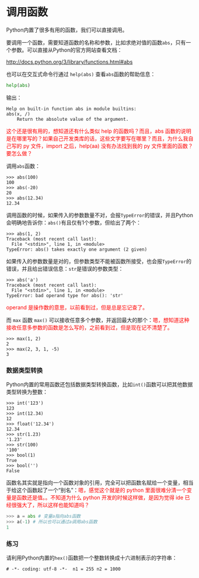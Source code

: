 # 调用函数

Python内置了很多有用的函数，我们可以直接调用。

要调用一个函数，需要知道函数的名称和参数，比如求绝对值的函数`abs`，只有一个参数。可以直接从Python的官方网站查看文档：

<http://docs.python.org/3/library/functions.html#abs>

也可以在交互式命令行通过 `help(abs)` 查看`abs`函数的帮助信息：

```py
help(abs)
```

输出：

```
Help on built-in function abs in module builtins:
abs(x, /)
    Return the absolute value of the argument.
```

<span style="color:red;">这个还是很有用的，想知道还有什么类似 help 的函数吗？而且，abs 函数的说明是在哪里写的？如果自己开发类库的话，这些文字要写在哪里？而且，为什么我自己写的 py 文件，import 之后，help(aa) 没有办法找到我的 py 文件里面的函数？要怎么做？</span>


调用`abs`函数：

```
>>> abs(100)
100
>>> abs(-20)
20
>>> abs(12.34)
12.34
```

调用函数的时候，如果传入的参数数量不对，会报`TypeError`的错误，并且Python会明确地告诉你：`abs()`有且仅有1个参数，但给出了两个：

```
>>> abs(1, 2)
Traceback (most recent call last):
  File "<stdin>", line 1, in <module>
TypeError: abs() takes exactly one argument (2 given)
```

如果传入的参数数量是对的，但参数类型不能被函数所接受，也会报`TypeError`的错误，并且给出错误信息：`str`是错误的参数类型：

```
>>> abs('a')
Traceback (most recent call last):
  File "<stdin>", line 1, in <module>
TypeError: bad operand type for abs(): 'str'
```

<span style="color:red;">operand 是操作数的意思，以前看到过，但是总是忘记查了。</span>

而 `max` 函数 `max()` 可以接收任意多个参数，并返回最大的那个：<span style="color:red;">嗯，想知道这种接收任意多参数的函数是怎么写的，之前看到过，但是现在记不清楚了。</span>

```
>>> max(1, 2)
2
>>> max(2, 3, 1, -5)
3
```

### 数据类型转换

Python内置的常用函数还包括数据类型转换函数，比如`int()`函数可以把其他数据类型转换为整数：

```
>>> int('123')
123
>>> int(12.34)
12
>>> float('12.34')
12.34
>>> str(1.23)
'1.23'
>>> str(100)
'100'
>>> bool(1)
True
>>> bool('')
False
```

函数名其实就是指向一个函数对象的引用，完全可以把函数名赋给一个变量，相当于给这个函数起了一个“别名”：<span style="color:red;">嗯，感觉这个就是的 python 里面很难分清一个变量是函数还是值。。不知道为什么 python 开发的时候这样做，是因为觉得 ide 已经很强大了，所以这样也能知道吗？</span>

```py
>>> a = abs # 变量a指向abs函数
>>> a(-1) # 所以也可以通过a调用abs函数
1
```

### 练习

请利用Python内置的`hex()`函数把一个整数转换成十六进制表示的字符串：

```
# -*- coding: utf-8 -*-  n1 = 255 n2 = 1000
```
